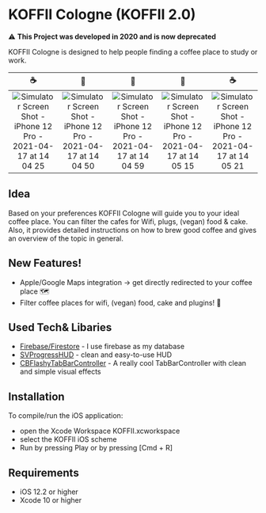 # KOFFII Cologne (KOFFII 2.0)

:warning: **This Project was developed in 2020 and is now deprecated**

KOFFII Cologne is designed to help people finding a coffee place to study or work.

☕️ | 🗿| 🌋 | 🗿| ☕️
:-------------------------:|:-------------------------:|:-------------------------:|:-------------------------:|:-------------------------:
![Simulator Screen Shot - iPhone 12 Pro - 2021-04-17 at 14 04 25](https://user-images.githubusercontent.com/47325422/115113545-30a01480-9f8b-11eb-8e7a-51ceb405774c.png) | ![Simulator Screen Shot - iPhone 12 Pro - 2021-04-17 at 14 04 50](https://user-images.githubusercontent.com/47325422/115113575-55948780-9f8b-11eb-83dd-017e1f8c2c89.png) | ![Simulator Screen Shot - iPhone 12 Pro - 2021-04-17 at 14 04 59](https://user-images.githubusercontent.com/47325422/115113603-7230bf80-9f8b-11eb-826c-66f4185c6b56.png) | ![Simulator Screen Shot - iPhone 12 Pro - 2021-04-17 at 14 05 15](https://user-images.githubusercontent.com/47325422/115113648-98565f80-9f8b-11eb-898b-5981b87e88a0.png) | ![Simulator Screen Shot - iPhone 12 Pro - 2021-04-17 at 14 05 21](https://user-images.githubusercontent.com/47325422/115113658-ab692f80-9f8b-11eb-8bf5-1cfe28d281d0.png)



## Idea

Based on your preferences KOFFII Cologne will guide you to your ideal coffee place. 
You can filter the cafes for Wifi, plugs, (vegan) food & cake. 
Also, it provides detailed instructions on how to brew good coffee and gives an overview of the topic in general.

## New Features!

  - Apple/Google Maps integration -> get directly redirected to your coffee place 🗺
  - Filter coffee places for wifi, (vegan) food, cake and plugins! 🔌

## Used Tech& Libaries

* [Firebase/Firestore] - I use firebase as my database
* [SVProgressHUD] - clean and easy-to-use HUD
* [CBFlashyTabBarController] - A really cool TabBarController with clean and simple visual effects

## Installation

To compile/run the iOS application:
* open the Xcode Workspace KOFFII.xcworkspace
* select the KOFFII iOS scheme
* Run by pressing Play or by pressing [Cmd + R]

## Requirements
* iOS 12.2 or higher
* Xcode 10 or higher


[//]: # 
   [CBFlashyTabBarController]: <https://github.com/Cuberto/flashy-tabbar>
   [SVProgressHUD]: <https://github.com/SVProgressHUD/SVProgressHUD>
   [Firebase/Firestore]: <https://firebase.google.com>
